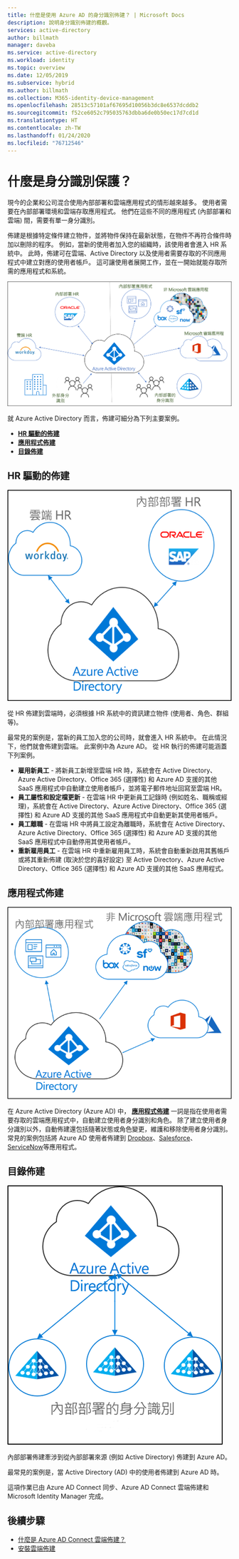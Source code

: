 ```yaml
---
title: 什麼是使用 Azure AD 的身分識別佈建？ | Microsoft Docs
description: 說明身分識別佈建的概觀。
services: active-directory
author: billmath
manager: daveba
ms.service: active-directory
ms.workload: identity
ms.topic: overview
ms.date: 12/05/2019
ms.subservice: hybrid
ms.author: billmath
ms.collection: M365-identity-device-management
ms.openlocfilehash: 28513c57101af67695d10056b3dc8e6537dcddb2
ms.sourcegitcommit: f52ce6052c795035763dbba6de0b50ec17d7cd1d
ms.translationtype: HT
ms.contentlocale: zh-TW
ms.lasthandoff: 01/24/2020
ms.locfileid: "76712546"
---
```

# <a name="what-is-identity-provisioning"></a>什麼是身分識別保護？

現今的企業和公司混合使用內部部署和雲端應用程式的情形越來越多。  使用者需要在內部部署環境和雲端存取應用程式。 他們在這些不同的應用程式 (內部部署和雲端) 間，需要有單一身分識別。

佈建是根據特定條件建立物件，並將物件保持在最新狀態，在物件不再符合條件時加以刪除的程序。 例如，當新的使用者加入您的組織時，該使用者會進入 HR 系統中。  此時，佈建可在雲端、Active Directory 以及使用者需要存取的不同應用程式中建立對應的使用者帳戶。  這可讓使用者展開工作，並在一開始就能存取所需的應用程式和系統。 

![雲端佈建](media/what-is-provisioning/cloud1.png)

就 Azure Active Directory 而言，佈建可細分為下列主要案例。  

- **[HR 驅動的佈建](#hr-driven-provisioning)**  
- **[應用程式佈建](#app-provisioning)**  
- **[目錄佈建](#directory-provisioning)** 

## <a name="hr-driven-provisioning"></a>HR 驅動的佈建

![雲端佈建](media/what-is-provisioning/cloud2.png)

從 HR 佈建到雲端時，必須根據 HR 系統中的資訊建立物件 (使用者、角色、群組等)。  

最常見的案例是，當新的員工加入您的公司時，就會進入 HR 系統中。  在此情況下，他們就會佈建到雲端。  此案例中為 Azure AD。  從 HR 執行的佈建可能涵蓋下列案例。 

- **雇用新員工** - 將新員工新增至雲端 HR 時，系統會在 Active Directory、Azure Active Directory、Office 365 (選擇性) 和 Azure AD 支援的其他 SaaS 應用程式中自動建立使用者帳戶，並將電子郵件地址回寫至雲端 HR。
- **員工屬性和設定檔更新** - 在雲端 HR 中更新員工記錄時 (例如姓名、職稱或經理)，系統會在 Active Directory、Azure Active Directory、Office 365 (選擇性) 和 Azure AD 支援的其他 SaaS 應用程式中自動更新其使用者帳戶。
- **員工離職** - 在雲端 HR 中將員工設定為離職時，系統會在 Active Directory、Azure Active Directory、Office 365 (選擇性) 和 Azure AD 支援的其他 SaaS 應用程式中自動停用其使用者帳戶。
- **重新雇用員工** - 在雲端 HR 中重新雇用員工時，系統會自動重新啟用其舊帳戶或將其重新佈建 (取決於您的喜好設定) 至 Active Directory、Azure Active Directory、Office 365 (選擇性) 和 Azure AD 支援的其他 SaaS 應用程式。


## <a name="app-provisioning"></a>應用程式佈建

![雲端佈建](media/what-is-provisioning/cloud3.png)

在 Azure Active Directory (Azure AD) 中， **[應用程式佈建](https://docs.microsoft.com/azure/active-directory/manage-apps/user-provisioning)** 一詞是指在使用者需要存取的雲端應用程式中，自動建立使用者身分識別和角色。 除了建立使用者身分識別以外，自動佈建還包括隨著狀態或角色變更，維護和移除使用者身分識別。 常見的案例包括將 Azure AD 使用者佈建到 [Dropbox](https://docs.microsoft.com/azure/active-directory/saas-apps/dropboxforbusiness-provisioning-tutorial)、[Salesforce](https://docs.microsoft.com/azure/active-directory/saas-apps/salesforce-provisioning-tutorial)、[ServiceNow](https://docs.microsoft.com/azure/active-directory/saas-apps/servicenow-provisioning-tutorial)等應用程式。

## <a name="directory-provisioning"></a>目錄佈建

![雲端佈建](media/what-is-provisioning/cloud4.png)

內部部署佈建牽涉到從內部部署來源 (例如 Active Directory) 佈建到 Azure AD。  

最常見的案例是，當 Active Directory (AD) 中的使用者佈建到 Azure AD 時。

這項作業已由 Azure AD Connect 同步、Azure AD Connect 雲端佈建和 Microsoft Identity Manager 完成。 
 
## <a name="next-steps"></a>後續步驟 

- [什麼是 Azure AD Connect 雲端佈建？](what-is-cloud-provisioning.md)
- [安裝雲端佈建](how-to-install.md)
